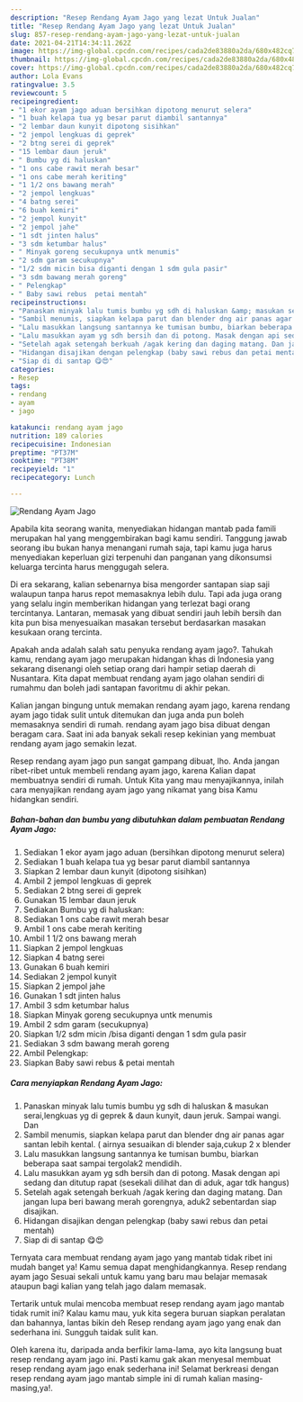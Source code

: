 ```yaml
---
description: "Resep Rendang Ayam Jago yang lezat Untuk Jualan"
title: "Resep Rendang Ayam Jago yang lezat Untuk Jualan"
slug: 857-resep-rendang-ayam-jago-yang-lezat-untuk-jualan
date: 2021-04-21T14:34:11.262Z
image: https://img-global.cpcdn.com/recipes/cada2de83880a2da/680x482cq70/rendang-ayam-jago-foto-resep-utama.jpg
thumbnail: https://img-global.cpcdn.com/recipes/cada2de83880a2da/680x482cq70/rendang-ayam-jago-foto-resep-utama.jpg
cover: https://img-global.cpcdn.com/recipes/cada2de83880a2da/680x482cq70/rendang-ayam-jago-foto-resep-utama.jpg
author: Lola Evans
ratingvalue: 3.5
reviewcount: 5
recipeingredient:
- "1 ekor ayam jago aduan bersihkan dipotong menurut selera"
- "1 buah kelapa tua yg besar parut diambil santannya"
- "2 lembar daun kunyit dipotong sisihkan"
- "2 jempol lengkuas di geprek"
- "2 btng serei di geprek"
- "15 lembar daun jeruk"
- " Bumbu yg di haluskan"
- "1 ons cabe rawit merah besar"
- "1 ons cabe merah keriting"
- "1 1/2 ons bawang merah"
- "2 jempol lengkuas"
- "4 batng serei"
- "6 buah kemiri"
- "2 jempol kunyit"
- "2 jempol jahe"
- "1 sdt jinten halus"
- "3 sdm ketumbar halus"
- " Minyak goreng secukupnya untk menumis"
- "2 sdm garam secukupnya"
- "1/2 sdm micin bisa diganti dengan 1 sdm gula pasir"
- "3 sdm bawang merah goreng"
- " Pelengkap"
- " Baby sawi rebus  petai mentah"
recipeinstructions:
- "Panaskan minyak lalu tumis bumbu yg sdh di haluskan &amp; masukan serai,lengkuas yg di geprek &amp; daun kunyit, daun jeruk. Sampai wangi. Dan"
- "Sambil menumis, siapkan kelapa parut dan blender dng air panas agar santan lebih kental. ( airnya sesuaikan di blender saja,cukup 2 x blender"
- "Lalu masukkan langsung santannya ke tumisan bumbu, biarkan beberapa saat sampai tergolak2 mendidih."
- "Lalu masukkan ayam yg sdh bersih dan di potong. Masak dengan api sedang dan ditutup rapat (sesekali dilihat dan di aduk, agar tdk hangus)"
- "Setelah agak setengah berkuah /agak kering dan daging matang. Dan jangan lupa beri bawang merah gorengnya, aduk2 sebentardan siap disajikan."
- "Hidangan disajikan dengan pelengkap (baby sawi rebus dan petai mentah)"
- "Siap di di santap 😋😍"
categories:
- Resep
tags:
- rendang
- ayam
- jago

katakunci: rendang ayam jago 
nutrition: 189 calories
recipecuisine: Indonesian
preptime: "PT37M"
cooktime: "PT38M"
recipeyield: "1"
recipecategory: Lunch

---
```



![Rendang Ayam Jago](https://img-global.cpcdn.com/recipes/cada2de83880a2da/680x482cq70/rendang-ayam-jago-foto-resep-utama.jpg)

Apabila kita seorang wanita, menyediakan hidangan mantab pada famili merupakan hal yang menggembirakan bagi kamu sendiri. Tanggung jawab seorang ibu bukan hanya menangani rumah saja, tapi kamu juga harus menyediakan keperluan gizi terpenuhi dan panganan yang dikonsumsi keluarga tercinta harus menggugah selera.

Di era  sekarang, kalian sebenarnya bisa mengorder santapan siap saji walaupun tanpa harus repot memasaknya lebih dulu. Tapi ada juga orang yang selalu ingin memberikan hidangan yang terlezat bagi orang tercintanya. Lantaran, memasak yang dibuat sendiri jauh lebih bersih dan kita pun bisa menyesuaikan masakan tersebut berdasarkan masakan kesukaan orang tercinta. 



Apakah anda adalah salah satu penyuka rendang ayam jago?. Tahukah kamu, rendang ayam jago merupakan hidangan khas di Indonesia yang sekarang disenangi oleh setiap orang dari hampir setiap daerah di Nusantara. Kita dapat membuat rendang ayam jago olahan sendiri di rumahmu dan boleh jadi santapan favoritmu di akhir pekan.

Kalian jangan bingung untuk memakan rendang ayam jago, karena rendang ayam jago tidak sulit untuk ditemukan dan juga anda pun boleh memasaknya sendiri di rumah. rendang ayam jago bisa dibuat dengan beragam cara. Saat ini ada banyak sekali resep kekinian yang membuat rendang ayam jago semakin lezat.

Resep rendang ayam jago pun sangat gampang dibuat, lho. Anda jangan ribet-ribet untuk membeli rendang ayam jago, karena Kalian dapat membuatnya sendiri di rumah. Untuk Kita yang mau menyajikannya, inilah cara menyajikan rendang ayam jago yang nikamat yang bisa Kamu hidangkan sendiri.

<!--inarticleads1-->

##### Bahan-bahan dan bumbu yang dibutuhkan dalam pembuatan Rendang Ayam Jago:

1. Sediakan 1 ekor ayam jago aduan (bersihkan dipotong menurut selera)
1. Sediakan 1 buah kelapa tua yg besar parut diambil santannya
1. Siapkan 2 lembar daun kunyit (dipotong sisihkan)
1. Ambil 2 jempol lengkuas di geprek
1. Sediakan 2 btng serei di geprek
1. Gunakan 15 lembar daun jeruk
1. Sediakan  Bumbu yg di haluskan:
1. Sediakan 1 ons cabe rawit merah besar
1. Ambil 1 ons cabe merah keriting
1. Ambil 1 1/2 ons bawang merah
1. Siapkan 2 jempol lengkuas
1. Siapkan 4 batng serei
1. Gunakan 6 buah kemiri
1. Sediakan 2 jempol kunyit
1. Siapkan 2 jempol jahe
1. Gunakan 1 sdt jinten halus
1. Ambil 3 sdm ketumbar halus
1. Siapkan  Minyak goreng secukupnya untk menumis
1. Ambil 2 sdm garam (secukupnya)
1. Siapkan 1/2 sdm micin /bisa diganti dengan 1 sdm gula pasir
1. Sediakan 3 sdm bawang merah goreng
1. Ambil  Pelengkap:
1. Siapkan  Baby sawi rebus &amp; petai mentah




<!--inarticleads2-->

##### Cara menyiapkan Rendang Ayam Jago:

1. Panaskan minyak lalu tumis bumbu yg sdh di haluskan &amp; masukan serai,lengkuas yg di geprek &amp; daun kunyit, daun jeruk. Sampai wangi. Dan
1. Sambil menumis, siapkan kelapa parut dan blender dng air panas agar santan lebih kental. ( airnya sesuaikan di blender saja,cukup 2 x blender
1. Lalu masukkan langsung santannya ke tumisan bumbu, biarkan beberapa saat sampai tergolak2 mendidih.
1. Lalu masukkan ayam yg sdh bersih dan di potong. Masak dengan api sedang dan ditutup rapat (sesekali dilihat dan di aduk, agar tdk hangus)
1. Setelah agak setengah berkuah /agak kering dan daging matang. Dan jangan lupa beri bawang merah gorengnya, aduk2 sebentardan siap disajikan.
1. Hidangan disajikan dengan pelengkap (baby sawi rebus dan petai mentah)
1. Siap di di santap 😋😍




Ternyata cara membuat rendang ayam jago yang mantab tidak ribet ini mudah banget ya! Kamu semua dapat menghidangkannya. Resep rendang ayam jago Sesuai sekali untuk kamu yang baru mau belajar memasak ataupun bagi kalian yang telah jago dalam memasak.

Tertarik untuk mulai mencoba membuat resep rendang ayam jago mantab tidak rumit ini? Kalau kamu mau, yuk kita segera buruan siapkan peralatan dan bahannya, lantas bikin deh Resep rendang ayam jago yang enak dan sederhana ini. Sungguh taidak sulit kan. 

Oleh karena itu, daripada anda berfikir lama-lama, ayo kita langsung buat resep rendang ayam jago ini. Pasti kamu gak akan menyesal membuat resep rendang ayam jago enak sederhana ini! Selamat berkreasi dengan resep rendang ayam jago mantab simple ini di rumah kalian masing-masing,ya!.

